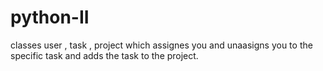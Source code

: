 # python-II

classes user , task , project  which assignes you and unaasigns you to the specific task and adds the task to the project.
